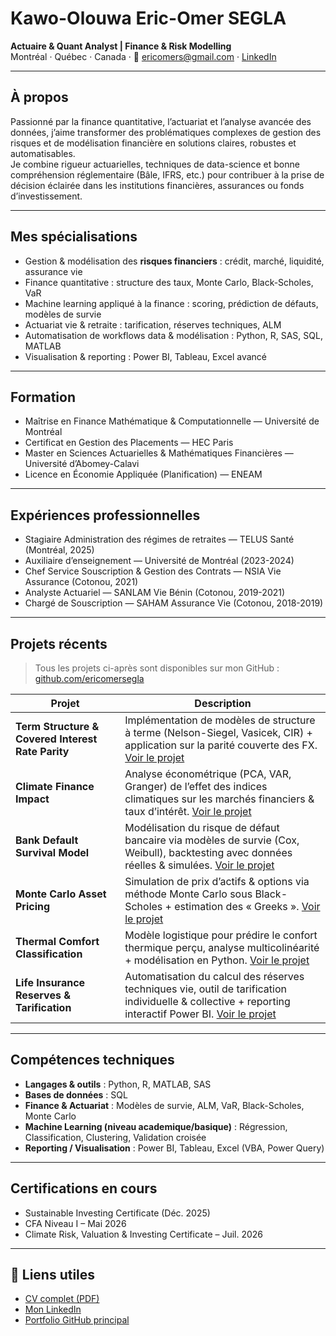 # Kawo-Olouwa Eric-Omer SEGLA  
**Actuaire & Quant Analyst | Finance & Risk Modelling**  
Montréal · Québec · Canada · 📧 [ericomers@gmail.com](mailto:ericomers@gmail.com) · [LinkedIn](https://www.linkedin.com/in/kawo-olouwa-eric-omer-segla-3592a6183)

---

## À propos  
Passionné par la finance quantitative, l’actuariat et l’analyse avancée des données, j’aime transformer des problématiques complexes de gestion des risques et de modélisation financière en solutions claires, robustes et automatisables.  
Je combine rigueur actuarielles, techniques de data-science et bonne compréhension réglementaire (Bâle, IFRS, etc.) pour contribuer à la prise de décision éclairée dans les institutions financières, assurances ou fonds d’investissement.

---

## Mes spécialisations  
- Gestion & modélisation des **risques financiers** : crédit, marché, liquidité, assurance vie  
- Finance quantitative : structure des taux, Monte Carlo, Black-Scholes, VaR  
- Machine learning appliqué à la finance : scoring, prédiction de défauts, modèles de survie  
- Actuariat vie & retraite : tarification, réserves techniques, ALM  
- Automatisation de workflows data & modélisation : Python, R, SAS, SQL, MATLAB  
- Visualisation & reporting : Power BI, Tableau, Excel avancé  

---

## Formation  
- Maîtrise en Finance Mathématique & Computationnelle — Université de Montréal  
- Certificat en Gestion des Placements — HEC Paris  
- Master en Sciences Actuarielles & Mathématiques Financières — Université d’Abomey-Calavi  
- Licence en Économie Appliquée (Planification) — ENEAM  

---

## Expériences professionnelles  
- Stagiaire Administration des régimes de retraites — TELUS Santé (Montréal, 2025)  
- Auxiliaire d’enseignement — Université de Montréal (2023-2024)  
- Chef Service Souscription & Gestion des Contrats — NSIA Vie Assurance (Cotonou, 2021)  
- Analyste Actuariel — SANLAM Vie Bénin (Cotonou, 2019-2021)  
- Chargé de Souscription — SAHAM Assurance Vie (Cotonou, 2018-2019)  

---

## Projets récents  
> Tous les projets ci-après sont disponibles sur mon GitHub : [github.com/ericomersegla](https://github.com/ericomersegla)

| Projet | Description |
|--------|------------|
| **Term Structure & Covered Interest Rate Parity** | Implémentation de modèles de structure à terme (Nelson-Siegel, Vasicek, CIR) + application sur la parité couverte des FX. [Voir le projet](https://github.com/ericomersegla/term-structure-model) |
| **Climate Finance Impact** | Analyse économétrique (PCA, VAR, Granger) de l’effet des indices climatiques sur les marchés financiers & taux d’intérêt. [Voir le projet](https://github.com/ericomersegla/climate-finance-impact) |
| **Bank Default Survival Model** | Modélisation du risque de défaut bancaire via modèles de survie (Cox, Weibull), backtesting avec données réelles & simulées. [Voir le projet](https://github.com/ericomersegla/bank-default-survival-model) |
| **Monte Carlo Asset Pricing** | Simulation de prix d’actifs & options via méthode Monte Carlo sous Black-Scholes + estimation des « Greeks ». [Voir le projet](https://github.com/ericomersegla/montecarlo-asset-pricing) |
| **Thermal Comfort Classification** | Modèle logistique pour prédire le confort thermique perçu, analyse multicolinéarité + modélisation en Python. [Voir le projet](https://github.com/ericomersegla/thermal-comfort-logit) |
| **Life Insurance Reserves & Tarification** | Automatisation du calcul des réserves techniques vie, outil de tarification individuelle & collective + reporting interactif Power BI. [Voir le projet](https://github.com/ericomersegla/life-insurance-reserves) |

---

##  Compétences techniques  
- **Langages & outils** : Python, R, MATLAB, SAS  
- **Bases de données** : SQL
- **Finance & Actuariat** : Modèles de survie, ALM, VaR, Black-Scholes, Monte Carlo  
- **Machine Learning (niveau academique/basique)** : Régression, Classification, Clustering, Validation croisée  
- **Reporting / Visualisation** : Power BI, Tableau, Excel (VBA, Power Query)  

---

## Certifications en cours  
- Sustainable Investing Certificate (Déc. 2025)  
- CFA Niveau I – Mai 2026  
- Climate Risk, Valuation & Investing Certificate – Juil. 2026  

---

## 🔗 Liens utiles  
- [CV complet (PDF)](./CV_SEGLA_Kawo-Olouwa.pdf)  
- [Mon LinkedIn](https://www.linkedin.com/in/kawo-olouwa-eric-omer-segla-3592a6183)  
- [Portfolio GitHub principal](https://github.com/ericomersegla)

